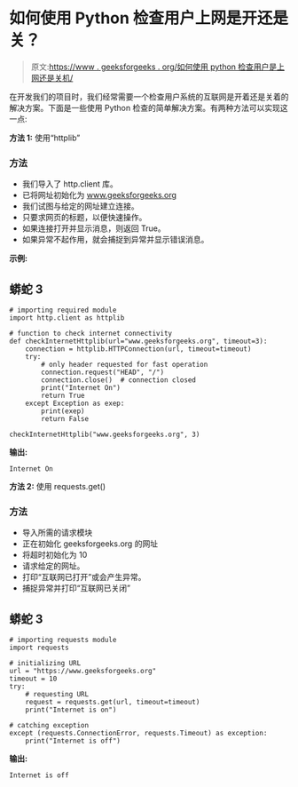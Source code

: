 # 如何使用 Python 检查用户上网是开还是关？

> 原文:[https://www . geeksforgeeks . org/如何使用 python 检查用户是上网还是关机/](https://www.geeksforgeeks.org/how-to-check-whether-users-internet-is-on-or-off-using-python/)

在开发我们的项目时，我们经常需要一个检查用户系统的互联网是开着还是关着的解决方案。下面是一些使用 Python 检查的简单解决方案。有两种方法可以实现这一点:

**方法 1:** 使用“httplib”

### 方法

*   我们导入了 http.client 库。
*   已将网址初始化为 www.geeksforgeeks.org
*   我们试图与给定的网址建立连接。
*   只要求网页的标题，以便快速操作。
*   如果连接打开并显示消息，则返回 True。
*   如果异常不起作用，就会捕捉到异常并显示错误消息。

**示例:**

## 蟒蛇 3

```
# importing required module
import http.client as httplib

# function to check internet connectivity
def checkInternetHttplib(url="www.geeksforgeeks.org", timeout=3):
    connection = httplib.HTTPConnection(url, timeout=timeout)
    try:
        # only header requested for fast operation
        connection.request("HEAD", "/")
        connection.close()  # connection closed
        print("Internet On")
        return True
    except Exception as exep:
        print(exep)
        return False

checkInternetHttplib("www.geeksforgeeks.org", 3)
```

**输出:**

```
Internet On
```

**方法 2:** 使用 requests.get()

### 方法

*   导入所需的请求模块
*   正在初始化 geeksforgeeks.org 的网址
*   将超时初始化为 10
*   请求给定的网址。
*   打印“互联网已打开”或会产生异常。
*   捕捉异常并打印“互联网已关闭”

## 蟒蛇 3

```
# importing requests module
import requests

# initializing URL
url = "https://www.geeksforgeeks.org"
timeout = 10
try:
    # requesting URL
    request = requests.get(url, timeout=timeout)
    print("Internet is on")

# catching exception
except (requests.ConnectionError, requests.Timeout) as exception:
    print("Internet is off")
```

**输出:**

```
Internet is off
```